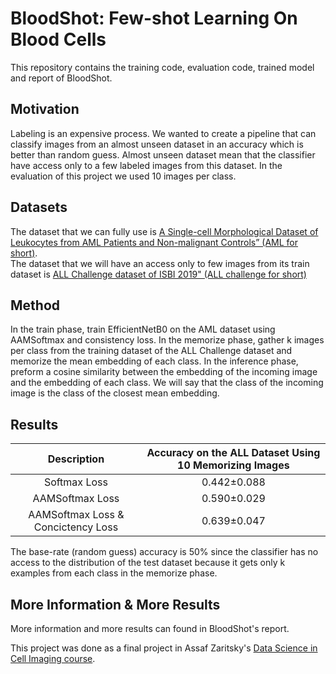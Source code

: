 # BloodShot: Few-shot Learning On Blood Cells
This repository contains the training code, evaluation code, trained model and report of BloodShot.

## Motivation
Labeling is an expensive process.
We wanted to create a pipeline that can classify images from an almost unseen dataset in an accuracy which is better than random guess.
Almost unseen dataset mean that the classifier have access only to a few labeled images from this dataset.
In the evaluation of this project we used 10 images per class.

## Datasets
The dataset that we can fully use is [A Single-cell Morphological Dataset of Leukocytes from AML Patients
and Non-malignant Controls” (AML for short)](https://wiki.cancerimagingarchive.net/pages/viewpage.action?pageId=61080958). <br/>
The dataset that we will have an access only to few images from its train dataset is [ALL Challenge dataset of ISBI 2019" (ALL challenge for short)](https://wiki.cancerimagingarchive.net/pages/viewpage.action?pageId=52758223)

## Method
In the train phase, train EfficientNetB0 on the AML dataset using AAMSoftmax and consistency loss.
In the memorize phase, gather k images per class from the training dataset of the ALL Challenge dataset and memorize the mean embedding of each class.
In the inference phase, preform a cosine similarity between the embedding of the incoming image and the embedding of each class. We will say that the class of the incoming image is the class of the closest mean embedding.

## Results

| Description | Accuracy on the ALL Dataset Using 10 Memorizing Images  |
|:-:|:-:|
| Softmax Loss   | 0.442±0.088 |
|  AAMSoftmax Loss | 0.590±0.029 |
| AAMSoftmax Loss & Concictency Loss  | 0.639±0.047 |

The base-rate (random guess) accuracy is 50% since the classifier has no access to the distribution of the test dataset because it gets only k examples from each class in the memorize phase.

## More Information & More Results
More information and more results can found in BloodShot's report.

This project was done as a final project in Assaf Zaritsky's [Data Science in Cell Imaging course](https://assafzar.wixsite.com/dsci2022).
